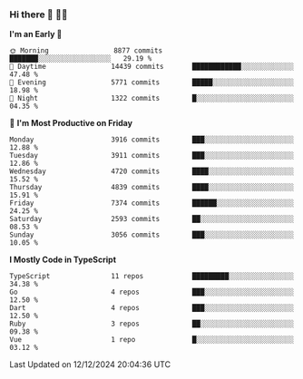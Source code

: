 ### Hi there 👋 🧑‍💻



<!--START_SECTION:waka-->
**I'm an Early 🐤** 

```text
🌞 Morning                8877 commits        ███████░░░░░░░░░░░░░░░░░░   29.19 % 
🌆 Daytime                14439 commits       ████████████░░░░░░░░░░░░░   47.48 % 
🌃 Evening                5771 commits        █████░░░░░░░░░░░░░░░░░░░░   18.98 % 
🌙 Night                  1322 commits        █░░░░░░░░░░░░░░░░░░░░░░░░   04.35 % 
```
📅 **I'm Most Productive on Friday** 

```text
Monday                   3916 commits        ███░░░░░░░░░░░░░░░░░░░░░░   12.88 % 
Tuesday                  3911 commits        ███░░░░░░░░░░░░░░░░░░░░░░   12.86 % 
Wednesday                4720 commits        ████░░░░░░░░░░░░░░░░░░░░░   15.52 % 
Thursday                 4839 commits        ████░░░░░░░░░░░░░░░░░░░░░   15.91 % 
Friday                   7374 commits        ██████░░░░░░░░░░░░░░░░░░░   24.25 % 
Saturday                 2593 commits        ██░░░░░░░░░░░░░░░░░░░░░░░   08.53 % 
Sunday                   3056 commits        ███░░░░░░░░░░░░░░░░░░░░░░   10.05 % 
```


**I Mostly Code in TypeScript** 

```text
TypeScript               11 repos            █████████░░░░░░░░░░░░░░░░   34.38 % 
Go                       4 repos             ███░░░░░░░░░░░░░░░░░░░░░░   12.50 % 
Dart                     4 repos             ███░░░░░░░░░░░░░░░░░░░░░░   12.50 % 
Ruby                     3 repos             ██░░░░░░░░░░░░░░░░░░░░░░░   09.38 % 
Vue                      1 repo              █░░░░░░░░░░░░░░░░░░░░░░░░   03.12 % 
```




 Last Updated on 12/12/2024 20:04:36 UTC
<!--END_SECTION:waka-->


